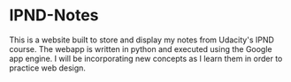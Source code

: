 # IPND-Notes

This is a website built to store and display my notes from Udacity's IPND course. The webapp is written in python and executed using the Google app engine. I will be incorporating new concepts as I learn them in order to practice web design.
